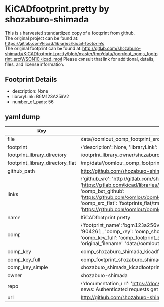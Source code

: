 # KiCADfootprint.pretty by shozaburo-shimada  
This is a harvested standardized copy of a footprint from github.  
The original project can be found at:  
https://gitlab.com/kicad/libraries/kicad-footprints  
The original footprint can be found at:
http://gitlab.com/shozaburo-shimada/KiCADfootprint.pretty/blob/master/tmp/data//oomlout_oomp_footprint_src/WSON10.kicad_mod
Please consult that link for additional, details, files, and license information.  
## Footprint Details
* description: None  
* libraryLink: BGM123A256V2  
* number_of_pads: 56  
## yaml dump  
| Key | Value |  
| --- | --- |  
| file | data//oomlout_oomp_footprint_src/KiCADfootprint.pretty/BGM123A256V2.kicad_mod |  
| footprint | {'description': None, 'libraryLink': 'BGM123A256V2', 'number_of_pads': 56} |  
| footprint_library_directory | footprint_library_owner/shozaburo-shimada_KiCADfootprint.pretty |  
| footprint_library_directory_flat | tmp/data//oomlout_oomp_footprint_src/footprints_flat/shozaburo_shimada_kicadfootprint_bgm123a256v2/working |  
| github_path | http://github.com/shozaburo-shimada/KiCADfootprint.pretty/blob/master/tmp/data//oomlout_oomp_footprint_src/BGM123A256V2.kicad_mod |  
| links | {'github_src': 'http://gitlab.com/shozaburo-shimada/KiCADfootprint.pretty/blob/master/tmp/data//oomlout_oomp_footprint_src/WSON10.kicad_mod', 'github_src_repo': 'https://gitlab.com/kicad/libraries/kicad-footprints', 'oomp_bot': 'tmp/data//oomlout_oomp_footprint_src/footprints/shozaburo_shimada_kicadfootprint_bgm123a256v2/working', 'oomp_bot_github': 'https://github.com/oomlout/oomlout_oomp_footprint_bot/tree/main/tmp/data//oomlout_oomp_footprint_src/footprints/shozaburo_shimada_kicadfootprint_bgm123a256v2/working', 'oomp_src_flat': 'footprints_flat/tmp/data//oomlout_oomp_footprint_src/footprints_flat/shozaburo_shimada_kicadfootprint_bgm123a256v2/working', 'oomp_src_flat_github': 'https://github.com/oomlout/oomlout_oomp_footprint_src/tree/main/tmp/data//oomlout_oomp_footprint_src/footprints_flat/shozaburo_shimada_kicadfootprint_bgm123a256v2/working'} |  
| name | KiCADfootprint.pretty |  
| oomp | {'footprint_name': 'bgm123a256v2', 'library_name': 'kicadfootprint', 'md5': '9042615936a516da698dd96850e62c39', 'md5_10': '9042615936', 'md5_5': '90426', 'md5_6': '904261', 'oomp_key': 'oomp_shozaburo_shimada_kicadfootprint_bgm123a256v2', 'oomp_key_extra': 'oomp_footprint_shozaburo_shimada_kicadfootprint_bgm123a256v2', 'oomp_key_full': 'oomp_footprint_shozaburo_shimada_kicadfootprint_bgm123a256v2_904261', 'oomp_key_simple': 'shozaburo_shimada_kicadfootprint_bgm123a256v2', 'original_filename': 'data//oomlout_oomp_footprint_src/KiCADfootprint.pretty/BGM123A256V2.kicad_mod', 'owner_name': 'shozaburo_shimada'} |  
| oomp_key | oomp_shozaburo_shimada_kicadfootprint_bgm123a256v2 |  
| oomp_key_full | oomp_footprint_shozaburo_shimada_kicadfootprint_bgm123a256v2 |  
| oomp_key_simple | shozaburo_shimada_kicadfootprint_bgm123a256v2 |  
| owner | shozaburo-shimada |  
| repo | {'documentation_url': 'https://docs.github.com/rest/overview/resources-in-the-rest-api#rate-limiting', 'message': "API rate limit exceeded for 84.66.142.224. (But here's the good news: Authenticated requests get a higher rate limit. Check out the documentation for more details.)"} |  
| url | http://github.com/shozaburo-shimada/KiCADfootprint.pretty |  

